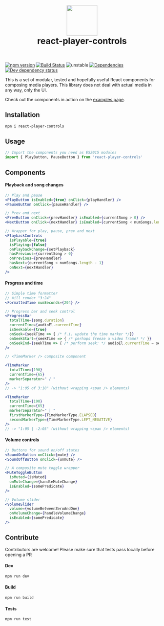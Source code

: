 <h1 align="center">
  <img src="https://cdn.rawgit.com/reactify/react-player-controls/master/docs/img/logo-icon.svg" width="100" height="100" />
  <br />
  react-player-controls
  <br />
  &nbsp;
</h1>

[![npm version](https://badge.fury.io/js/react-player-controls.svg)](https://badge.fury.io/js/react-player-controls)
[![Build Status](https://travis-ci.org/reactify/react-player-controls.svg?branch=master)](https://travis-ci.org/reactify/react-player-controls)
![unstable](https://img.shields.io/badge/status-unstable-yellow.svg)
[![Dependencies](https://img.shields.io/david/reactify/react-player-controls.svg?style=flat-square)](https://david-dm.org/reactify/react-player-controls)
[![Dev dependency status](https://david-dm.org/reactify/react-player-controls/dev-status.svg?style=flat-square)](https://david-dm.org/reactify/react-player-controls#info=devDependencies)

This is a set of modular, tested and hopefully useful React components for composing media players. This library does not deal with actual media in any way, only the UI.

Check out the components in action on the [examples page](https://reactify.github.io/react-player-controls).

## Installation

```sh
npm i react-player-controls
```

## Usage

```js
// Import the components you need as ES2015 modules
import { PlayButton, PauseButton } from 'react-player-controls'
```

## Components

#### Playback and song changes

```jsx
// Play and pause
<PlayButton isEnabled={true} onClick={playHandler} />
<PauseButton onClick={pauseHandler} />

// Prev and next
<PrevButton onClick={prevHandler} isEnabled={currentSong > 0} />
<NextButton onClick={nextHandler} isEnabled={currentSong < numSongs.length - 1} />

// Wrapper for play, pause, prev and next
<PlaybackControls
  isPlayable={true}
  isPlaying={false}
  onPlaybackChange={setPlayback}
  hasPrevious={currentSong > 0}
  onPrevious={prevHandler}
  hasNext={currentSong < numSongs.length - 1}
  onNext={nextHandler}
/>
```

#### Progress and time

```jsx
// Simple time formatter
// Will render "3:24"
<FormattedTime numSeconds={204} />

// Progress bar and seek control
<ProgressBar
  totalTime={song.duration}
  currentTime={audioEl.currentTime}
  isSeekable={true}
  onSeek={seekTime => { /* f.i. update the time marker */}}
  onSeekStart={seekTime => { /* perhaps freeze a video frame? */ }}
  onSeekEnd={seekTime => { /* perform seek: */ audioEl.currentTime = seekTime }}
/>

// <TimeMarker /> composite component

<TimeMarker
  totalTime={190}
  currentTime={65}
  markerSeparator=" / "
/>
// -> "1:05 of 3:10" (without wrapping <span /> elements)

<TimeMarker
  totalTime={190}
  currentTime={65}
  markerSeparator=" | "
  firstMarkerType={TimeMarkerType.ELAPSED}
  secondMarkerType={TimeMarkerType.LEFT_NEGATIVE}
/>
// -> "1:05 | -2:05" (without wrapping <span /> elements)
```

#### Volume controls

```jsx
// Buttons for sound on/off states
<SoundOnButton onClick={mute} />
<SoundOffButton onClick={unmute} />

// A composite mute toggle wrapper
<MuteToggleButton
  isMuted={isMuted}
  onMuteChange={handleMuteChange}
  isEnabled={somePredicate}
/>

// Volume slider
<VolumeSlider
  volume={volumeBetweenZeroAndOne}
  onVolumeChange={handleVolumeChange}
  isEnabled={somePredicate}
/>
```

## Contribute
Contributors are welcome! Please make sure that tests pass locally before opening a PR

#### Dev
```sh
npm run dev
```

#### Build
```sh
npm run build
```

#### Tests
```sh
npm run test
```
